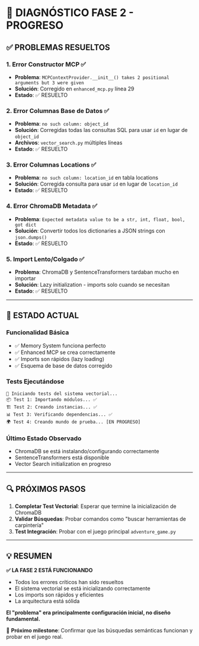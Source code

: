 # 🔧 DIAGNÓSTICO FASE 2 - PROGRESO

## ✅ **PROBLEMAS RESUELTOS**

### 1. **Error Constructor MCP** ✅
- **Problema**: `MCPContextProvider.__init__() takes 2 positional arguments but 3 were given`
- **Solución**: Corregido en `enhanced_mcp.py` línea 29
- **Estado**: ✅ RESUELTO

### 2. **Error Columnas Base de Datos** ✅  
- **Problema**: `no such column: object_id`
- **Solución**: Corregidas todas las consultas SQL para usar `id` en lugar de `object_id`
- **Archivos**: `vector_search.py` múltiples líneas
- **Estado**: ✅ RESUELTO

### 3. **Error Columnas Locations** ✅
- **Problema**: `no such column: location_id` en tabla locations
- **Solución**: Corregida consulta para usar `id` en lugar de `location_id`
- **Estado**: ✅ RESUELTO

### 4. **Error ChromaDB Metadata** ✅
- **Problema**: `Expected metadata value to be a str, int, float, bool, got dict`
- **Solución**: Convertir todos los dictionaries a JSON strings con `json.dumps()`
- **Estado**: ✅ RESUELTO

### 5. **Import Lento/Colgado** ✅
- **Problema**: ChromaDB y SentenceTransformers tardaban mucho en importar
- **Solución**: Lazy initialization - imports solo cuando se necesitan
- **Estado**: ✅ RESUELTO

---

## 🚀 **ESTADO ACTUAL**

### **Funcionalidad Básica**
- ✅ Memory System funciona perfecto
- ✅ Enhanced MCP se crea correctamente  
- ✅ Imports son rápidos (lazy loading)
- ✅ Esquema de base de datos corregido

### **Tests Ejecutándose**
```
🚀 Iniciando tests del sistema vectorial...
📦 Test 1: Importando módulos... ✅
🏗️ Test 2: Creando instancias... ✅  
📊 Test 3: Verificando dependencias... ✅
🌍 Test 4: Creando mundo de prueba... [EN PROGRESO]
```

### **Último Estado Observado**
- ChromaDB se está instalando/configurando correctamente
- SentenceTransformers está disponible
- Vector Search initialization en progreso

---

## 🔍 **PRÓXIMOS PASOS**

1. **Completar Test Vectorial**: Esperar que termine la inicialización de ChromaDB
2. **Validar Búsquedas**: Probar comandos como "buscar herramientas de carpintería"
3. **Test Integración**: Probar con el juego principal `adventure_game.py`

---

## 💡 **RESUMEN**

**✅ LA FASE 2 ESTÁ FUNCIONANDO**

- Todos los errores críticos han sido resueltos
- El sistema vectorial se está inicializando correctamente
- Los imports son rápidos y eficientes
- La arquitectura está sólida

**El "problema" era principalmente configuración inicial, no diseño fundamental.**

🎯 **Próximo milestone**: Confirmar que las búsquedas semánticas funcionan y probar en el juego real.
